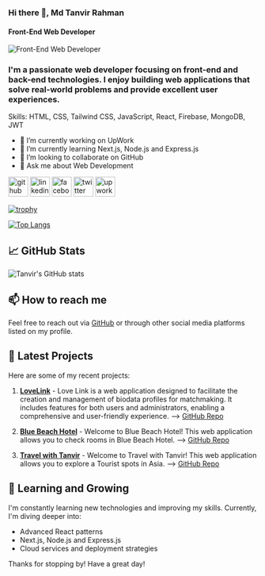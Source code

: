 ### Hi there 👋, Md Tanvir Rahman
#### Front-End Web Developer 
![Front-End Web Developer ](https://i.ibb.co/4sxNHVx/Md-Tanvir-Rahman-Git-Hub-Cover-Photo.png)

### I'm a passionate web developer focusing on front-end and back-end technologies. I enjoy building web applications that solve real-world problems and provide excellent user experiences. ###

Skills: HTML, CSS, Tailwind CSS, JavaScript, React, Firebase, MongoDB, JWT

- 🔭 I’m currently working on UpWork 
- 🌱 I’m currently learning Next.js,  Node.js and Express.js 
- 👯 I’m looking to collaborate on GitHub 
- 💬 Ask me about Web Development 


[<img src='https://cdn.jsdelivr.net/npm/simple-icons@3.0.1/icons/github.svg' alt='github' height='40'>](https://github.com/TanvirRahman888)  [<img src='https://cdn.jsdelivr.net/npm/simple-icons@3.0.1/icons/linkedin.svg' alt='linkedin' height='40'>](https://www.linkedin.com/in/https://www.linkedin.com/in/tanvirrahman888//)  [<img src='https://cdn.jsdelivr.net/npm/simple-icons@3.0.1/icons/facebook.svg' alt='facebook' height='40'>](https://www.facebook.com/https://www.facebook.com/tanvirrahman888)  [<img src='https://cdn.jsdelivr.net/npm/simple-icons@3.0.1/icons/twitter.svg' alt='twitter' height='40'>](https://twitter.com/https://x.com/TanvirRahman888)  [<img src='https://cdn.jsdelivr.net/npm/simple-icons@3.0.1/icons/upwork.svg' alt='upwork' height='40'>](https://www.upwork.com/freelancers/~01d0f186e71ab857be)  

[![trophy](https://github-profile-trophy.vercel.app/?username=TanvirRahman888)](https://github.com/ryo-ma/github-profile-trophy)

[![Top Langs](https://github-readme-stats.vercel.app/api/top-langs/?username=TanvirRahman888)](https://github.com/anuraghazra/github-readme-stats)




## 📈 GitHub Stats
![Tanvir's GitHub stats](https://github-readme-stats.vercel.app/api?username=TanvirRahman888&show_icons=true&theme=radical)

## 📫 How to reach me
Feel free to reach out via [GitHub](https://github.com/TanvirRahman888) or through other social media platforms listed on my profile.

## 📝 Latest Projects
Here are some of my recent projects:

1. [**LoveLink**](https://lovelink-d8a3d.web.app/) - Love Link is a web application designed to facilitate the creation and management of biodata profiles for matchmaking. It includes features for both users and administrators, enabling a comprehensive and user-friendly experience. --> [GitHub Repo](https://github.com/TanvirRahman888/LoveLink-Client)

2. [**Blue Beach Hotel**](https://blue-beach-hotel.web.app/) - Welcome to Blue Beach Hotel! This web application allows you to check rooms in Blue Beach Hotel. --> [GitHub Repo](https://github.com/TanvirRahman888/Blue-Beach-Hotel-Client)
3. [**Travel with Tanvir**](https://travel-with-tanvir.web.app/) - Welcome to Travel with Tanvir! This web application allows you to explore a Tourist spots in Asia. --> [GitHub Repo](https://github.com/TanvirRahman888/Travel-With-Tanvir-Client)

## 🌱 Learning and Growing
I'm constantly learning new technologies and improving my skills. Currently, I'm diving deeper into:
- Advanced React patterns
- Next.js,  Node.js and Express.js 
- Cloud services and deployment strategies

Thanks for stopping by! Have a great day!

